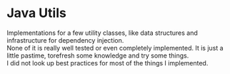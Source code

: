 # Java Utils

Implementations for a few utility classes, like data structures and infrastructure for dependency injection.  
None of it is really well tested or even completely implemented. It is just a little pastime, torefresh some knowledge and try some things.  
I did not look up best practices for most of the things I implemented.
